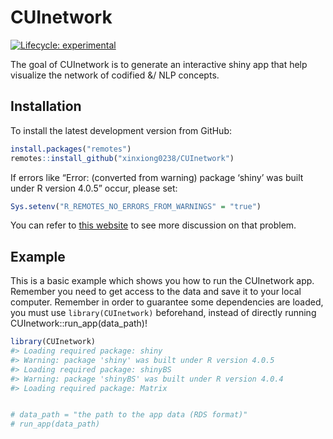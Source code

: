 
<!-- README.md is generated from README.Rmd. Please edit that file -->

# CUInetwork

<!-- badges: start -->

[![Lifecycle:
experimental](https://img.shields.io/badge/lifecycle-experimental-orange.svg)](https://lifecycle.r-lib.org/articles/stages.html#experimental)
<!-- badges: end -->

The goal of CUInetwork is to generate an interactive shiny app that help
visualize the network of codified &/ NLP concepts.

## Installation

To install the latest development version from GitHub:

``` r
install.packages("remotes")
remotes::install_github("xinxiong0238/CUInetwork")
```

If errors like “Error: (converted from warning) package ‘shiny’ was
built under R version 4.0.5” occur, please set:

``` r
Sys.setenv("R_REMOTES_NO_ERRORS_FROM_WARNINGS" = "true")
```

You can refer to [this
website](https://github.com/r-lib/remotes/issues/403) to see more
discussion on that problem.

## Example

This is a basic example which shows you how to run the CUInetwork app.
Remember you need to get access to the data and save it to your local
computer. Remember in order to guarantee some dependencies are loaded,
you must use `library(CUInetwork)` beforehand, instead of directly
running CUInetwork::run\_app(data\_path)!

``` r
library(CUInetwork)
#> Loading required package: shiny
#> Warning: package 'shiny' was built under R version 4.0.5
#> Loading required package: shinyBS
#> Warning: package 'shinyBS' was built under R version 4.0.4
#> Loading required package: Matrix


# data_path = "the path to the app data (RDS format)"
# run_app(data_path)
```
